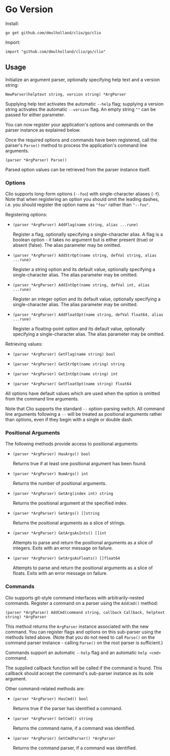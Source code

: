 
# Go Version

Install:

    go get github.com/dmulholland/clio/go/clio

Import:

    import "github.com/dmulholland/clio/go/clio"


## Usage

Initialize an argument parser, optionally specifying help text and a version
string:

    NewParser(helptext string, version string) *ArgParser

Supplying help text activates the automatic `--help` flag; supplying a version string activates the automatic `--version` flag. An empty string `""` can be passed for either parameter.

You can now register your application's options and commands on the parser instance as explained below.

Once the required options and commands have been registered, call the parser's `Parse()` method to process the application's command line arguments.

    (parser *ArgParser) Parse()

Parsed option values can be retrieved from the parser instance itself.


### Options

Clio supports long-form options (`--foo`) with single-character aliases (`-f`). Note that when registering an option you should omit the leading dashes, i.e. you should register the option name as `"foo"` rather than `"--foo"`.

Registering options:

*   `(parser *ArgParser) AddFlag(name string, alias ...rune)`

    Register a flag, optionally specifying a single-character alias. A flag is
    a boolean option - it takes no argument but is either present (true) or
    absent (false). The alias parameter may be omitted.

*   `(parser *ArgParser) AddStrOpt(name string, defVal string, alias ...rune)`

    Register a string option and its default value, optionally specifying a
    single-character alias. The alias parameter may be omitted.

*   `(parser *ArgParser) AddIntOpt(name string, defVal int, alias ...rune)`

    Register an integer option and its default value, optionally specifying a
    single-character alias. The alias parameter may be omitted.

*   `(parser *ArgParser) AddFloatOpt(name string, defVal float64, alias ...rune)`

    Register a floating-point option and its default value, optionally
    specifying a single-character alias. The alias parameter may be omitted.

Retrieving values:

*   `(parser *ArgParser) GetFlag(name string) bool`

*   `(parser *ArgParser) GetStrOpt(name string) string`

*   `(parser *ArgParser) GetIntOpt(name string) int`

*   `(parser *ArgParser) GetFloatOpt(name string) float64`

All options have default values which are used when the option is omitted from the command line arguments.

Note that Clio supports the standard `--` option-parsing switch. All command line arguments following a `--` will be treated as positional arguments rather than options, even if they begin with a single or double dash.


### Positional Arguments

The following methods provide access to positional arguments:

*   `(parser *ArgParser) HasArgs() bool`

    Returns true if at least one positional argument has been found.

*   `(parser *ArgParser) NumArgs() int`

    Returns the number of positional arguments.

*   `(parser *ArgParser) GetArg(index int) string`

    Returns the positional argument at the specified index.

*   `(parser *ArgParser) GetArgs() []string`

    Returns the positional arguments as a slice of strings.

*   `(parser *ArgParser) GetArgsAsInts() []int`

    Attempts to parse and return the positional arguments as a slice of
    integers. Exits with an error message on failure.

*   `(parser *ArgParser) GetArgsAsFloats() []float64`

    Attempts to parse and return the positional arguments as a slice of floats.
    Exits with an error message on failure.


### Commands

Clio supports git-style command interfaces with arbitrarily-nested commands. Register a command on a parser using the `AddCmd()` method:

    (parser *ArgParser) AddCmd(command string, callback Callback, helptext string) *ArgParser

This method returns the `ArgParser` instance associated with the new command. You can register flags and options on this sub-parser using the methods listed above. (Note that you do not need to call `Parse()` on the command parser instance - calling `Parse()` on the root parser is sufficient.)

Commands support an automatic `--help` flag and an automatic `help <cmd>` command.

The supplied callback function will be called if the command is found. This callback should accept the command's sub-parser instance as its sole argument.

Other command-related methods are:

*   `(parser *ArgParser) HasCmd() bool`

    Returns true if the parser has identified a command.

*   `(parser *ArgParser) GetCmd() string`

    Returns the command name, if a command was identified.

*   `(parser *ArgParser) GetCmdParser() *ArgParser`

    Returns the command parser, if a command was identified.
